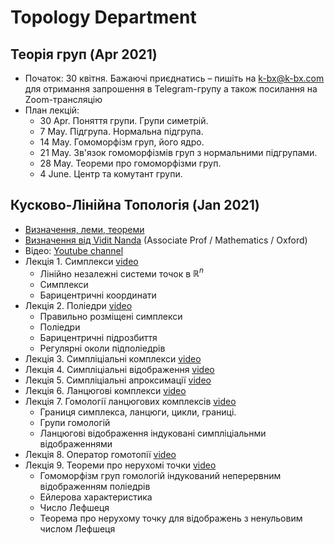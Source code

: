 # Topology Department

## Теорія груп (Apr 2021)

- Початок: 30 квітня. Бажаючі приєднатись – пишіть на k-bx@k-bx.com для отримання запрошення в Telegram-групу а також посилання на Zoom-трансляцію
- План лекцій:
  - 30 Apr. Поняття групи. Групи симетрій.
  - 7 May. Підгрупа. Нормальна підгрупа. 
  - 14 May. Гомоморфізм груп, його ядро. 
  - 21 May. Зв'язок гомоморфізмів груп з нормальними підгрупами.
  - 28 May. Теореми про гомоморфізми груп.
  - 4 June. Центр та комутант групи.

## Кусково-Лінійна Топологія (Jan 2021)

- [Визначення, леми, теореми](./courses/pl_topology.html)
- [Визначення від Vidit Nanda](https://twitter.com/viditnanda/status/1370313946545143810) (Associate Prof / Mathematics / Oxford)
- Відео: [Youtube channel](https://www.youtube.com/playlist?list=PLmHyZ3t74Vpx2PlNQnleAqaqVGabXGWfZ)
- Лекція 1. Симплекси [video](https://www.youtube.com/watch?v=hCzaDl4bOkA)
  - Лінійно незалежні системи точок в $\mathbb{R}^n$
  - Симплекси
  - Барицентричні координати
- Лекція 2. Поліедри [video](https://www.youtube.com/watch?v=Plqci0HNgvo)
  - Правильно розміщені симплекси
  - Поліедри
  - Барицентричні підрозбиття
  - Регулярні околи підполіедрів
- Лекція 3. Симпліціальні комплекси [video](https://www.youtube.com/watch?v=jDfSKXvFMUs&list=PLmHyZ3t74Vpx2PlNQnleAqaqVGabXGWfZ&index=4)
- Лекція 4. Симпліціальні відображення [video](https://www.youtube.com/watch?v=k8btvMiktB8)
- Лекція 5. Симпліціальні апроксимації [video](https://www.youtube.com/watch?v=8krrZLCpN4Q)
- Лекція 6. Ланцюгові комплекси [video](https://www.youtube.com/watch?v=ByIWNfjSXtc)
- Лекція 7. Гомології ланцюгових комплексів [video](https://www.youtube.com/watch?v=s4opNQB9h6s)
  - Границя симплекса, ланцюги, цикли, границі.
  - Групи гомологій
  - Ланцюгові відображення індуковані симпліціальнми відображеннями
- Лекція 8. Оператор гомотопії [video](https://youtu.be/UItlSoJODJs)
- Лекція 9. Теореми про нерухомі точки [video](https://youtu.be/kti-uMw-66o)
  - Гомоморфізм груп гомологій індукований неперервним відображенням поліедрів
  - Ейлерова характеристика
  - Число Лефшеця
  - Теорема про нерухому точку для відображень з ненульовим числом Лефшеця
